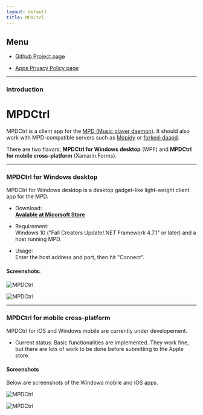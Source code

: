 ```yaml
---
layout: default
title: MPDCtrl
---
```


## Menu
  
* [Github Project page](https://github.com/torum/MPDCtrl)  

* [Apps Privacy Policy page](https://torum.github.io/MPDCtrl/app-privacy-policy/)  

---------------------------------------
### Introduction  


# MPDCtrl

MPDCtrl is a client app for the [MPD (Music player daemon)](http://www.musicpd.org/). It should also work with MPD-compatible servers such as [Mopidy](https://www.mopidy.com/) or [forked-daapd](http://ejurgensen.github.io/forked-daapd/). 
  
There are two flavors; **MPDCtrl for Windows desktop** (WPF) and **MPDCtrl for mobile cross-platform** (Xamarin.Forms).  

---------------------------------------

### MPDCtrl for Windows desktop

MPDCtrl for Windows desktop is a desktop gadget-like light-weight client app for the MPD.


- Download:  
__[Avalable at Micorsoft Store](https://www.microsoft.com/store/apps/9NV2BBJ82BRX)__

- Requirement:  
Windows 10 ("Fall Creators Update/.NET Framework 4.7.1" or later) and a host running MPD.  
  
- Usage:  
Enter the host address and port, then hit "Connect".   

#### Screenshots:  
 
![MPDCtrl](https://github.com/torum/MPDCtrl/blob/master/WPF/WpfMPD/files/bin/sc3.png?raw=true)  
  
![MPDCtrl](https://github.com/torum/MPDCtrl/blob/master/WPF/WpfMPD/files/bin/sc2.png?raw=true)  

  
---------------------------------------  
   
### MPDCtrl for mobile cross-platform

MPDCtrl for iOS and Windows mobile are currently under developement.   
  
 - Current status: Basic functionalities are implemented. They work fine, but there are lots of work to be done before submitting to the Apple store.  

#### Screenshots  
 
 Below are screenshots of the Windows mobile and iOS apps. 

![MPDCtrl](https://github.com/torum/MPDCtrl/blob/master/Xamarin.Forms/MPDCtrl/files/screenshots/uwp-pre-screnshot.png?raw=true)  
  
![MPDCtrl](https://github.com/torum/MPDCtrl/blob/master/Xamarin.Forms/MPDCtrl/files/screenshots/iOS-pre-screnshot.png?raw=true)  

  
  
